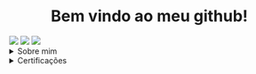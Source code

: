 <h1 align="center">Bem vindo ao meu github!</h1>

<div>
<a href="https://wa.me//:+5567998318445"><img src="https://img.shields.io/badge/-WHATSAPP-white?style=for-the-badge&logo=WhatsApp&logoColor=Green"></a>
<img src="https://img.shields.io/badge/-TELEGRAM-white?style=for-the-badge&logo=Telegram">
<img src="https://img.shields.io/badge/-GITHUB-white?style=for-the-badge&logo=GitHub&logoColor=black">
<div>

<details>
  <summary> Sobre mim</summary></br>
  <h2 align="center">Sobre mim</h2>
  <i><p> - Olá, meu nome é Maycon Wendel, possuo 18 anos de idade e resido em Florianópolis (SC), sou programador Python, linguagem cujo sou autodidata, possuo conhecimento em Assembly Intel Linux x86_64, C, C++, Shell Script e Haskell, também em Pentest, e automações (Web/Desktop). Possuo 4 anos de experiência, nesse tempo, fiz cursos de Redes, Pentest e Hacking, aonde aprendi os conceitos do Hacking Ético. Atualmente estudo Linux na 4Linux!</i></p>
</details>

<details>
<summary>Certificações</summary>
<h2 align="center">Certificados e Certificações</h2>
<li><b>Fundamentos em redes</b> - <i>IBSEC</i>
<li><b>Fundamentos em Informática</b> - <i>IBSEC</i>
<li><b>Introdução ao Pentest</b> - <i>Solyd</i>
</details>
